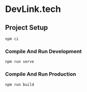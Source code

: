 # DevLink.tech

## Project Setup
```
npm ci
```

### Compile And Run Development
```
npm run serve
```

### Compile And Run Production
```
npm run build
```
